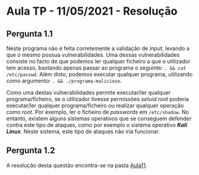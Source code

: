 # Aula TP - 11/05/2021 - Resolução
## Pergunta 1.1
Neste programa não é feita corretemente a validação de *input*, levando a que o mesmo possua vulnerabilidades.
Uma dessas vulnerabilidades consiste no facto de que podemos ler qualquer ficheiro a que o utilizador tem acesso, bastando apenas passar ao programa o seguinte: ```. && cat /etc/passwd```.
Além disto, podemos executar qualquer programa, utilizando como argumento: ``. && ./programa-malicioso``.

Como uma destas vulnerabilidades permite executar/ler qualquer programa/ficheiro, se o utilizador tivesse permissões *setuid root*
poderia executar/ler qualquer programa/ficheiro ou realizar qualquer operação como *root*. Por exemplo,
ler o ficheiro de *passwords* em ``/etc/shadow``. No entanto, existem alguns sistemas operativos que se conseguem defender contra este tipo de ataques, como por exemplo o sistema operativo ***Kali Linux***. Neste sistema, este tipo de ataques não iria funcionar.

## Pergunta 1.2
A resolução desta questão encontra-se na pasta [Aula11](Aula11).
